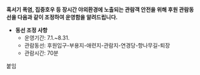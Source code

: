 **혹서기 폭염, 집중호우 등 장시간 야외환경에 노출되는 관람객 안전을 위해 후원 관람동선을 다음과 같이 조정하여 운영함을 알려드립니다.**
- **동선 조정 사항**
  - 운영기간: 7.1.~8.31.
  - 관람동선: 후원입구-부용지-애련지-관람지-연경당-향나무길-퇴장
  - 관람시간: 70분

붙임